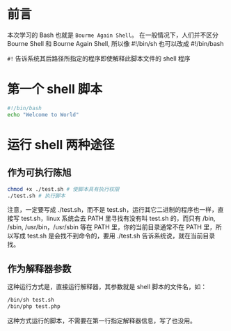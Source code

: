 # 前言
  本次学习的 Bash 也就是 `Bourme Again Shell`。
  在一般情况下，人们并不区分 Bourne Shell 和 Bourne Again Shell, 所以像 #!/bin/sh 也可以改成 #!/bin/bash 

`#!` 告诉系统其后路径所指定的程序即使解释此脚本文件的 shell 程序

# 第一个 shell 脚本
```bash
#!/bin/bash
echo "Welcome to World"
```

# 运行 shell 两种途径
## 作为可执行陈旭

```bash
chmod +x ./test.sh # 使脚本具有执行权限
./test.sh # 执行脚本
```
  注意，一定要写成 ./test.sh，而不是 test.sh，运行其它二进制的程序也一样，直接写 test.sh，linux 系统会去 PATH 里寻找有没有叫 test.sh 的，而只有 /bin, /sbin, /usr/bin，/usr/sbin 等在 PATH 里，你的当前目录通常不在 PATH 里，所以写成 test.sh 是会找不到命令的，要用 ./test.sh 告诉系统说，就在当前目录找。

## 作为解释器参数

这种运行方式是，直接运行解释器，其参数就是 shell 脚本的文件名，如：
```bash
/bin/sh test.sh
/bin/php test.php
```

这种方式运行的脚本，不需要在第一行指定解释器信息，写了也没用。